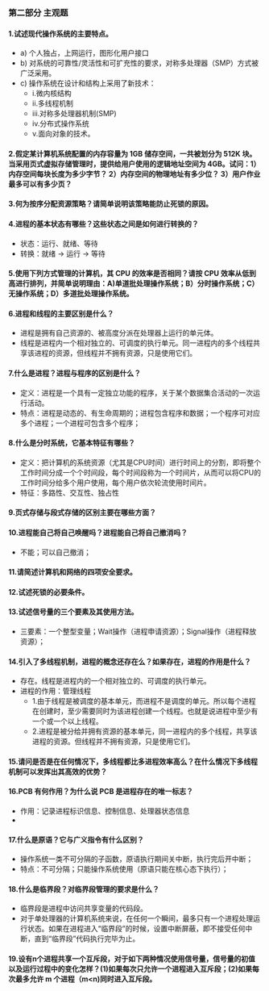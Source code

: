 

### 第二部分 主观题
#### 1.试述现代操作系统的主要特点。
- a) 个人独占，上网运行，图形化用户接口
- b) 对系统的可靠性/灵活性和可扩充性的要求，对称多处理器（SMP）方式被广泛采用。
- c) 操作系统在设计和结构上采用了新技术：
  - i.微内核结构
  - ii.多线程机制
  - iii.对称多处理器机制(SMP)
  - iv.分布式操作系统
  - v.面向对象的技术。

#### 2.假定某计算机系统配置的内存容量为 1GB 储存空间，一共被划分为 512K 块。当采用页式虚拟存储管理时，提供给用户使用的逻辑地址空间为 4GB。试问：1）内存空间每块长度为多少字节？ 2）内存空间的物理地址有多少位？ 3）用户作业最多可以有多少页？

#### 3.何为按序分配资源策略？请简单说明该策略能防止死锁的原因。
#### 4.进程的基本状态有哪些？这些状态之间是如何进行转换的？
- 状态：运行、就绪、等待
- 转换：就绪 -> 运行 -> 等待
#### 5.使用下列方式管理的计算机，其 CPU 的效率是否相同？请按 CPU 效率从低到高进行排列，并简单说明理由：A)单道批处理操作系统；B）分时操作系统；C）无操作系统；D）多道批处理操作系统。
#### 6.进程和线程的主要区别是什么？
- 进程是拥有自己资源的、被高度分派在处理器上运行的单元体。
- 线程是进程内一个相对独立的、可调度的执行单元。同一进程内的多个线程共享该进程的资源，但线程并不拥有资源，只是使用它们。
#### 7.什么是进程？进程与程序的区别是什么？
- 定义：进程是一个具有一定独立功能的程序，关于某个数据集合活动的一次运行活动。
- 特点：进程是动态的、有生命周期的；进程包含程序和数据；一个程序可对应多个进程；一个进程可包含多个程序；
#### 8.什么是分时系统，它基本特征有哪些？
- 定义：把计算机的系统资源（尤其是CPU时间）进行时间上的分割，即将整个工作时间分成一个个时间段，每个时间段称为一个时间片，从而可以将CPU的工作时间分给多个用户使用，每个用户依次轮流使用时间片。
- 特征：多路性、交互性、独占性
#### 9.页式存储与段式存储的区别主要在哪些方面？
#### 10.进程能自己将自己唤醒吗？进程能自己将自己撤消吗？
- 不能；可以自己撤消；
#### 11.请简述计算机和网络的四项安全要求。
#### 12.试述死锁的必要条件。
#### 13.试述信号量的三个要素及其使用方法。
- 三要素：一个整型变量；Wait操作（进程申请资源）；Signal操作（进程释放资源）；
#### 14.引入了多线程机制，进程的概念还存在么？如果存在，进程的作用是什么？
- 存在。线程是进程内的一个相对独立的、可调度的执行单元。
- 进程的作用：管理线程
  - 1.由于线程是被调度的基本单元，而进程不是调度的单元。所以每个进程在创建时，至少需要同时为该进程创建一个线程。也就是说进程中至少有一个或一个以上线程。
  - 2.进程是被分给并拥有资源的基本单元，同一进程内的多个线程，共享该进程的资源。但线程并不拥有资源，只是使用它们。
#### 15.请问是否是在任何情况下，多线程都比多进程效率高么？在什么情况下多线程机制可以发挥出其高效的优势？
#### 16.PCB 有何作用？为什么说 PCB 是进程存在的唯一标志？
- 作用：记录进程标识信息、控制信息、处理器状态信息
- 
#### 17.什么是原语？它与广义指令有什么区别？
- 操作系统一类不可分隔的子函数，原语执行期间关中断，执行完后开中断；
- 特点：不可分隔；只能操作系统使用（原语只能在核心态下执行）；
#### 18.什么是临界段？对临界段管理的要求是什么？
- 临界段是进程中访问共享变量的代码段。
- 对于单处理器的计算机系统来说，在任何一个瞬间，最多只有一个进程处理运行状态。如果在进程进入“临界段”的时候，设置中断屏蔽，即不接受任何中断，直到“临界段”代码执行完毕为止。

#### 19.设有n个进程共享一个互斥段，对于如下两种情况使用信号量，信号量的初值以及运行过程中的变化怎样？(1)如果每次只允许一个进程进入互斥段；(2)如果每次最多允许 m 个进程（m<n)同时进入互斥段。